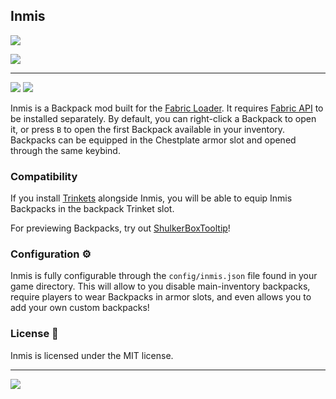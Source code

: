 ## Inmis

![](assets/ui/banner.png)

![](assets/ui/banner_cave.png)

---

![](https://img.shields.io/github/stars/Draylar/inmis)
![](https://img.shields.io/github/license/Draylar/inmis)

Inmis is a Backpack mod built for the [Fabric Loader](https://fabricmc.net/). 
It requires [Fabric API](https://www.curseforge.com/minecraft/mc-mods/fabric-api) to be installed separately.
By default, you can right-click a Backpack to open it, or press `B` to open the first Backpack available in your inventory.
Backpacks can be equipped in the Chestplate armor slot and opened through the same keybind.

### Compatibility

If you install [Trinkets](https://www.curseforge.com/minecraft/mc-mods/trinkets-fabric) alongside Inmis, you will be able to equip Inmis Backpacks in the backpack Trinket slot.

For previewing Backpacks, try out [ShulkerBoxTooltip](https://www.curseforge.com/minecraft/mc-mods/shulkerboxtooltip)!

### Configuration ⚙

Inmis is fully configurable through the `config/inmis.json` file found in your game directory. 
This will allow to you disable main-inventory backpacks, require players to wear Backpacks in armor slots, and even allows you to add your own custom backpacks!

### License 📃

Inmis is licensed under the MIT license. 

---

![](assets/ui/Items.png)